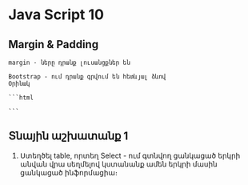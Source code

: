 # Java Script 10

## Margin & Padding

    margin - ները դրանք լուսանցքներ են

    Bootstrap - ում դրանք գրվում են հետևյալ ձևով
    Օրինակ

    ```html

    ```

## Տնային աշխատանք 1

1. Ստեղծել table, որտեղ Select - ում գտնվող ցանկացած երկրի անվան վրա սեղմելով կստանանք ամեն երկրի մասին ցանկացած ինֆորմացիա։

